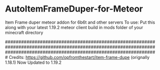 # AutoItemFrameDuper-for-Meteor
Item Frame duper meteor addon for 6b6t and other servers
To use:
Put this along with your latest 1.19.2 meteor client build in mods folder of your minecraft directory

#########################################################################################################################################################################
Credits: https://github.com/opfromthestart/item-frame-dupe   (orignally 1.18.1)
Now Updated to 1.19.2 
